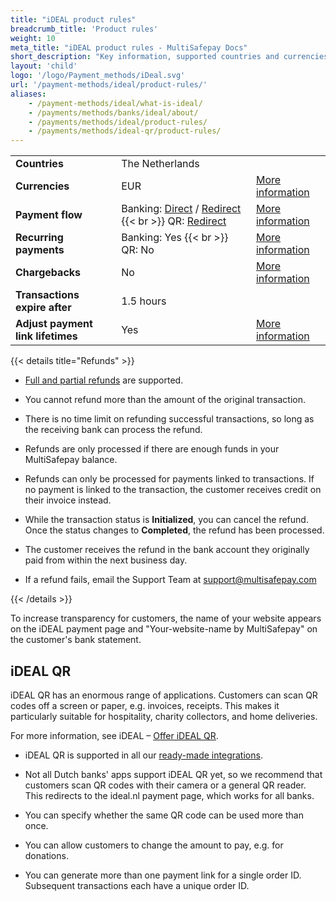 ```yaml
---
title: "iDEAL product rules"
breadcrumb_title: 'Product rules'
weight: 10
meta_title: "iDEAL product rules - MultiSafepay Docs"
short_description: "Key information, supported countries and currencies, product rules"
layout: 'child'
logo: '/logo/Payment_methods/iDeal.svg'
url: '/payment-methods/ideal/product-rules/'
aliases: 
    - /payment-methods/ideal/what-is-ideal/
    - /payments/methods/banks/ideal/about/
    - /payments/methods/ideal/product-rules/
    - /payments/methods/ideal-qr/product-rules/
---
```

 
|   |   |   |
|---|---|---|
| **Countries**  | The Netherlands  | |
| **Currencies**  | EUR | [More information](/faq/general/supported-currencies) | 
| **Payment flow**  | Banking: [Direct](/api/#ideal---direct) / [Redirect](/api/#ideal---redirect) {{< br >}} QR: [Redirect](/api/#ideal-qr) | [More information](/developer/api/difference-between-direct-and-redirect) |
| **Recurring payments**  | Banking: Yes {{< br >}} QR: No | [More information](/payments/features/recurring-payments/)  |
| **Chargebacks**  | No | [More information](/payments/chargebacks/)  |
| **Transactions expire after**  | 1.5 hours | |
| **Adjust payment link lifetimes**  | Yes | [More information](/api/#adjust-payment-link-lifetimes)  |

{{< details title="Refunds" >}}
- [Full and partial refunds](/payments/refunds/) are supported.

- You cannot refund more than the amount of the original transaction.

- There is no time limit on refunding successful transactions, so long as the receiving bank can process the refund.

- Refunds are only processed if there are enough funds in your MultiSafepay balance.

- Refunds can only be processed for payments linked to transactions. If no payment is linked to the transaction, the customer receives credit on their invoice instead.

- While the transaction status is **Initialized**, you can cancel the refund. Once the status changes to **Completed**, the refund has been processed. 

- The customer receives the refund in the bank account they originally paid from within the next business day.

- If a refund fails, email the Support Team at <support@multisafepay.com> 

{{< /details >}}

To increase transparency for customers, the name of your website appears on the iDEAL payment page and "Your-website-name by MultiSafepay" on the customer's bank statement.

## iDEAL QR

iDEAL QR has an enormous range of applications. Customers can scan QR codes off a screen or paper, e.g. invoices, receipts. This makes it particularly suitable for hospitality, charity collectors, and home deliveries. 

For more information, see iDEAL – [Offer iDEAL QR](https://www.ideal.nl/en/businesses/offer-ideal-qr/).

- iDEAL QR is supported in all our [ready-made integrations](/payments/integrations/). 

- Not all Dutch banks' apps support iDEAL QR yet, so we recommend that customers scan QR codes with their camera or a general QR reader. This redirects to the ideal.nl payment page, which works for all banks. 

- You can specify whether the same QR code can be used more than once.

- You can allow customers to change the amount to pay, e.g. for donations. 

- You can generate more than one payment link for a single order ID. Subsequent transactions each have a unique order ID.




